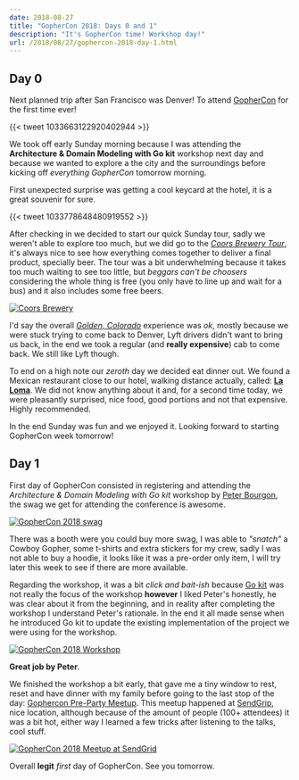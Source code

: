 ```yaml
---
date: 2018-08-27
title: "GopherCon 2018: Days 0 and 1"
description: "It's GopherCon time! Workshop day!"
url: /2018/08/27/gophercon-2018-day-1.html
---
```


## Day 0

Next planned trip after San Francisco was Denver! To attend [GopherCon](https://www.gophercon.com/) for the first time ever!

{{< tweet 1033663122920402944 >}}

We took off early Sunday morning because I was attending the **Architecture & Domain Modeling with Go kit** workshop next day and because we wanted to explore a the city and the surroundings before kicking off _everything GopherCon_ tomorrow morning.

First unexpected surprise was getting a cool keycard at the hotel, it is a great souvenir for sure.

{{< tweet 1033778648480919552 >}}

After checking in we decided to start our quick Sunday tour, sadly we weren't able to explore too much, but we did go to the [_Coors Brewery Tour_](https://www.millercoors.com/breweries/coors-brewing-company/tours), it's always nice to see how everything comes together to deliver a final product, specially beer. The tour was a bit underwhelming because it takes too much waiting to see too little, but _beggars can't be choosers_ considering the whole thing is free (you only have to line up and wait for a bus) and it also includes some free beers.

<a href="https://flic.kr/p/LYYeMM" target="_blank">![Coors Brewery](https://farm2.staticflickr.com/1856/29524394227_901568ea98_n.jpg "Coors Brewery")</a>

I'd say the overall [_Golden, Colorado_](https://www.visitgolden.com/) experience was _ok_, mostly because we were stuck trying to come back to Denver, Lyft drivers didn't want to bring us back, in the end we took a regular (and **really expensive**) cab to come back. We still like Lyft though.

To end on a high note our _zeroth_ day we decided eat dinner out. We found a Mexican restaurant close to our hotel, walking distance actually, called: [**La Loma**](http://lalomamexican.com/). We did not know anything about it and, for a second time today, we were pleasantly surprised, nice food, good portions and not that expensive. Highly recommended.

In the end Sunday was fun and we enjoyed it. Looking forward to starting GopherCon week tomorrow!

## Day 1

First day of GopherCon consisted in registering and attending the _Architecture & Domain Modeling with Go kit_ workshop by [Peter Bourgon](https://peter.bourgon.org/), the swag we get for attending the conference is awesome.

<a href="https://flic.kr/p/29mBs6z" target="_blank">![GopherCon 2018 swag](https://farm2.staticflickr.com/1842/43552793315_236fe12d1b_n.jpg "GopherCon 2018 swag")</a>

There was a booth were you could buy more swag, I was able to _"snatch"_ a Cowboy Gopher, some t-shirts and extra stickers for my crew, sadly I was not able to buy a hoodie, it looks like it was a pre-order only item, I will try later this week to see if there are more available.

Regarding the workshop, it was a bit _click and bait-ish_ because [Go kit](https://github.com/go-kit/kit) was not really the focus of the workshop **however** I liked Peter's honestly, he was clear about it from the beginning, and in reality after completing the workshop I understand Peter's rationale. In the end it all made sense when he introduced Go kit to update the existing implementation of the project we were using for the workshop.

<a href="https://flic.kr/p/NBmLKw" target="_blank">![GopherCon 2018 Workshop](https://farm2.staticflickr.com/1895/30592541468_59e0d0f42b_n.jpg "GopherCon 2018 Workshop")</a>

**Great job by Peter**.

We finished the workshop a bit early, that gave me a tiny window to rest, reset and have dinner with my family before going to the last stop of the day: [Gophercon Pre-Party Meetup](https://www.meetup.com/Denver-Go-Language-User-Group/events/252219257/). This meetup happened at [SendGrip](https://twitter.com/sendgrid), nice location, although because of the amount of people (100+ attendees) it was a bit hot, either way I learned a few tricks after listening to the talks, cool stuff.

<a href="https://flic.kr/p/29mBswe" target="_blank">![GopherCon 2018 Meetup at SendGrid](https://farm2.staticflickr.com/1864/43552794745_eb89aa1175_n.jpg "GopherCon 2018 Meetup at SendGrid")</a>

Overall **legit** _first_ day of GopherCon. See you tomorrow.
